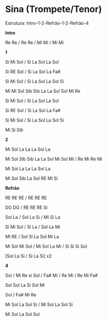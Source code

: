 # **Sina (Trompete/Tenor)**

Estrutura: Intro-1-2-Refrão-1-2-Refrão-4

**Intro**

Re Re / Re Re / Mi Mi / Mi Mi

**1**

Si Mi Sol / Si La Sol La Sol

Si RE Sol / Si La Sol La Fa#

Si Mi Sol / Si La Sol La Sol Si

Mi Mi Sol Sib Sib La La Sol Sol Mi Re

Si Mi Sol / Si La Sol La Sol

Si RE Sol / Si La Sol La Fa#

Si Mi Sol / Si La Sol La Sol Si

Mi Si Sib

**2**

Mi Sol La La La Sol La

Mi Sol Sib Sib La La Sol Mi Sol Mi / Re Mi Re Mi

Mi Sol La La La Sol La

Mi Sol Sib La Sol RE MI Si

**Refrão**

RE RE RE / RE RE RE

DO DO / RE RE RE Si

Sol La / Sol La Si / MI Si La

Si Mi Sol / Si La / Sol La Mi

MI RE / Sol Si La Sol Mi La

Mi Sol Mi Sol / Mi Sol La Mi / Si Si Si Sol

\[Sol La Si / Si La Si\] x2

**4**

Sol / Mi Re si Sol / Fa# Mi / Re Mi / Re Mi Fa#

Sol Sol La Si Sol Mi

Sol / Fa# Mi Re

Mi Sol La Sol Si / Mi Sol La Sol Si

Mi Sol La Sol Sol